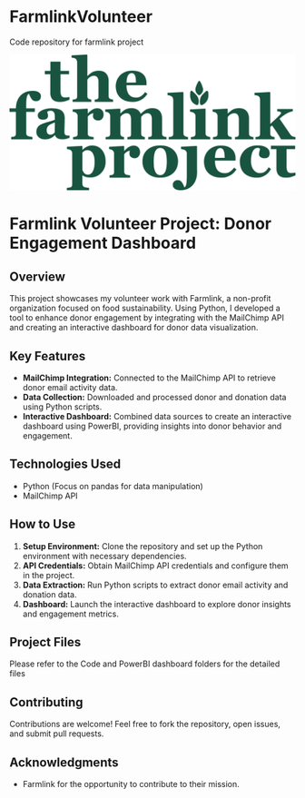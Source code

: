 # FarmlinkVolunteer
Code repository for farmlink project

![Farmlink Logo](https://github.com/foramgandhicodecraft/FarmlinkVolunteer/blob/main/FarmlinkLogo.png?raw=true)

# Farmlink Volunteer Project: Donor Engagement Dashboard

## Overview
This project showcases my volunteer work with Farmlink, a non-profit organization focused on food sustainability. Using Python, I developed a tool to enhance donor engagement by integrating with the MailChimp API and creating an interactive dashboard for donor data visualization.

## Key Features
- **MailChimp Integration:** Connected to the MailChimp API to retrieve donor email activity data.
- **Data Collection:** Downloaded and processed donor and donation data using Python scripts.
- **Interactive Dashboard:** Combined data sources to create an interactive dashboard using PowerBI, providing insights into donor behavior and engagement.

## Technologies Used
- Python (Focus on pandas for data manipulation)
- MailChimp API

## How to Use
1. **Setup Environment:** Clone the repository and set up the Python environment with necessary dependencies.
2. **API Credentials:** Obtain MailChimp API credentials and configure them in the project.
3. **Data Extraction:** Run Python scripts to extract donor email activity and donation data.
4. **Dashboard:** Launch the interactive dashboard to explore donor insights and engagement metrics.

## Project Files
Please refer to the Code and PowerBI dashboard folders for the detailed files

## Contributing
Contributions are welcome! Feel free to fork the repository, open issues, and submit pull requests.

## Acknowledgments
- Farmlink for the opportunity to contribute to their mission.

